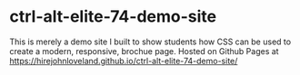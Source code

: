 # ctrl-alt-elite-74-demo-site

This is merely a demo site I built to show students how CSS can be used to create a modern, responsive, brochue page.  Hosted on Github Pages at https://hirejohnloveland.github.io/ctrl-alt-elite-74-demo-site/
